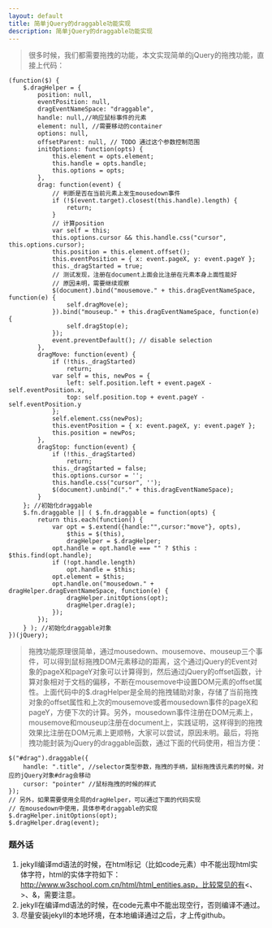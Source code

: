 ```yaml
---
layout: default
title: 简单jQuery的draggable功能实现
description: 简单jQuery的draggable功能实现
---
```

> 很多时候，我们都需要拖拽的功能，本文实现简单的jQuery的拖拽功能，直接上代码：
<pre><code>(function($) {
    $.dragHelper = {
        position: null,
        eventPosition: null,
        dragEventNameSpace: "draggable",
        handle: null,//响应鼠标事件的元素
        element: null, //需要移动的container
        options: null,
        offsetParent: null, // TODO 通过这个参数控制范围
        initOptions: function(opts) {
            this.element = opts.element;
            this.handle = opts.handle;
            this.options = opts;
        },
        drag: function(event) {
            // 判断是否在当前元素上发生mousedown事件
            if (!$(event.target).closest(this.handle).length) {
                return;
            }
            // 计算position
            var self = this;
            this.options.cursor &amp;&amp; this.handle.css("cursor", this.options.cursor);
            this.position = this.element.offset();
            this.eventPosition = { x: event.pageX, y: event.pageY };
            this._dragStarted = true;
            // 测试发现，注册在document上面会比注册在元素本身上面性能好
            // 原因未明，需要继续观察
            $(document).bind("mousemove." + this.dragEventNameSpace, function(e) {
                self.dragMove(e);
            }).bind("mouseup." + this.dragEventNameSpace, function(e) {
                self.dragStop(e);
            });
            event.preventDefault(); // disable selection
        },
        dragMove: function(event) {
            if (!this._dragStarted)
                return;
            var self = this, newPos = {
                left: self.position.left + event.pageX - self.eventPosition.x,
                top: self.position.top + event.pageY - self.eventPosition.y
            };
            self.element.css(newPos);
            this.eventPosition = { x: event.pageX, y: event.pageY };
            this.position = newPos;
        },
        dragStop: function(event) {
            if (!this._dragStarted)
                return;
            this._dragStarted = false;
            this.options.cursor = '';
            this.handle.css("cursor", '');
            $(document).unbind("." + this.dragEventNameSpace);
        }
    }; //初始化draggable
    $.fn.draggable || ( $.fn.draggable = function(opts) {
        return this.each(function() {
            var opt = $.extend({handle:"",cursor:"move"}, opts), 
                $this = $(this),
                dragHelper = $.dragHelper;
            opt.handle = opt.handle === "" ? $this : $this.find(opt.handle);
            if (!opt.handle.length)
                opt.handle = $this;
            opt.element = $this;
            opt.handle.on("mousedown." + dragHelper.dragEventNameSpace, function(e) {
                dragHelper.initOptions(opt);
                dragHelper.drag(e);
            });  
        });
    } ); //初始化draggable对象
})(jQuery);</code></pre>
> 拖拽功能原理很简单，通过mousedown、mousemove、mouseup三个事件，可以得到鼠标拖拽DOM元素移动的距离，这个通过jQuery的Event对象的pageX和pageY对象可以计算得到，然后通过jQuery的offset函数，计算对象相对于文档的偏移，不断在mousemove中设置DOM元素的offset属性。上面代码中的$.dragHelper是全局的拖拽辅助对象，存储了当前拖拽对象的offset属性和上次的mousemove或者mousedown事件的pageX和pageY，方便下次的计算。另外，mousedown事件注册在DOM元素上，mousemove和mouseup注册在document上，实践证明，这样得到的拖拽效果比注册在DOM元素上更顺畅，大家可以尝试，原因未明。最后，将拖拽功能封装为jQuery的draggable函数，通过下面的代码使用，相当方便：
<pre><code>$("#drag").draggable({
	handle: ".title", //selector类型参数，拖拽的手柄，鼠标拖拽该元素的时候，对应的jQuery对象#drag会移动
	cursor: "pointer" //鼠标拖拽的时候的样式
});
// 另外，如果需要使用全局的dragHelper，可以通过下面的代码实现
// 在mousedown中使用，具体参考draggable的实现
$.dragHelper.initOptions(opt);
$.dragHelper.drag(event);
</code></pre>

### 题外话
1. jekyll编译md语法的时候，在html标记（比如code元素）中不能出现html实体字符，html的实体字符如下：
http://www.w3school.com.cn/html/html_entities.asp，比较常见的有<、>、&，需要注意。
2. jekyll在编译md语法的时候，在code元素中不能出现空行，否则编译不通过。
3. 尽量安装jekyll的本地环境，在本地编译通过之后，才上传github。
